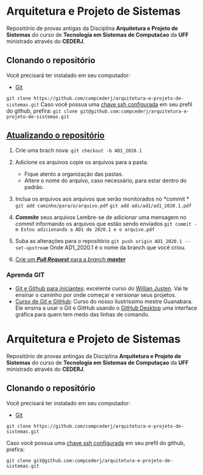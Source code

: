 # Arquitetura e Projeto de Sistemas
Repositório de provas antigas da Disciplina **Arquitetura e Projeto de Sistemas** do curso de **Tecnologia em Sistemas de Computaćao** da **UFF** ministrado através do **CEDERJ**.


## Clonando o repositório
Você precisará ter instalado em seu computador:
* [Git](https://git-scm.com/downloads)

`git clone https://github.com/compcederj/arquitetura-e-projeto-de-sistemas.git`
Caso você possua uma [chave ssh configurada]([https://help.github.com/pt/github/authenticating-to-github/adding-a-new-ssh-key-to-your-github-account](https://help.github.com/pt/github/authenticating-to-github/adding-a-new-ssh-key-to-your-github-account)) em seu prefil do github, prefira:
`git clone git@github.com:compcederj/arquitetura-e-projeto-de-sistemas.git`

## [Atualizando o repositório](https://www.youtube.com/watch?v=dSUT0Y7suPI)

 1. Crie uma brach nova:
	`git checkout -b AD1_2020.1`

2.  Adicione os arquivos copie os arquivos para a pasta.
	* Fique atento a organização das pastas.
	* Altere o nome do arquivo, caso necessário, para estar dentro do padrão. 

3. Inclua os arquivos aos arquivos que serão monitorados no *commit *
	`git add caminho/para/o/arquivo.pdf`
	`git add ads/ad1/ad1_2020.1.pdf`

4. ***Commite*** seus arquivos
	Lembre-se de adicionar uma mensagem no *commit* informando os arquivos que estão sendo enviados
	`git commit -m Estou adicionando a AD1 de 2020.1 e o arquivo.pdf`

5. Suba as alterações para o repositório
	`git push origin AD1_2020.1 --set-upstream`
	Onde AD1_2020.1 é o nome da branch que você criou.

6. [Crie um ***Pull Request*** para a *branch* ***master***](https://www.digitalocean.com/community/tutorials/como-criar-um-pull-request-no-github-pt#crie-um-pull-request)

### Aprenda GIT
* [Git e Github para iniciantes](https://www.udemy.com/course/git-e-github-para-iniciantes/): excelente curso do [Willian Justen](https://www.udemy.com/user/willian-justen-de-vasconcellos/). Vai te ensinar o caminho por onde começar e versionar seus projetos.
* [Curso de Git e GitHub](https://www.youtube.com/playlist?list=PLHz_AreHm4dm7ZULPAmadvNhH6vk9oNZA): Curso do nosso ilustríssimo mestre Guanabara. Ele ensina a usar o Git e GitHub usando o [GitHub Desktop](https://desktop.github.com/) uma interface gráfica para quem tem medo das linhas de comando.

# Arquitetura e Projeto de Sistemas
Repositório de provas antingas da Disciplina **Arquitetura e Projeto de Sistemas** do curso de **Tecnologia em Sistemas de Computaçao** da **UFF** ministrado através do **CEDERJ**.


## Clonando o repositório
Você precisará ter instalado em seu computador:
* [Git](https://git-scm.com/downloads)

`git clone https://github.com/compcederj/arquitetura-e-projeto-de-sistemas.git`

Caso você possua uma [chave ssh configurada](https://help.github.com/pt/github/authenticating-to-github/adding-a-new-ssh-key-to-your-github-account) em seu prefil do github, prefira:

`git clone git@github.com:compcederj/arquitetura-e-projeto-de-sistemas.git`

